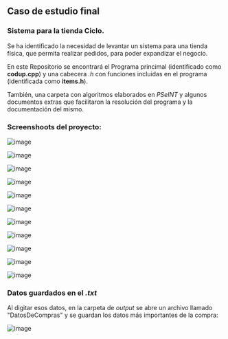 ## Caso de estudio final

### Sistema para la tienda Ciclo.

Se ha identificado la necesidad de levantar un sistema para una tienda física, que permita realizar pedidos, para poder expandizar el negocio. 

En este Repositorio se encontrará el Programa princimal (identificado como **codup.cpp**) y una cabecera *.h* con funciones incluidas en el programa (identificada como **items.h**).

También, una carpeta con algoritmos elaborados en *PSeINT* y algunos documentos extras que facilitaron la resolución del programa y la documentación del mismo.

### Screenshoots del proyecto:
![image](https://github.com/franygutz/Caso-de-Estudio/assets/168799451/de7f631f-31e2-40a9-928d-67c8c771d150)

![image](https://github.com/franygutz/Caso-de-Estudio/assets/168799451/f4d0aa02-595b-480c-8876-ea0ab404a113)

![image](https://github.com/franygutz/Caso-de-Estudio/assets/168799451/e958c1b8-4cd3-487c-ad1c-a53fd5f640af)

![image](https://github.com/franygutz/Caso-de-Estudio/assets/168799451/ce4a9598-db22-47b6-b193-805480bc095e)

![image](https://github.com/franygutz/Caso-de-Estudio/assets/168799451/e789afe5-1b11-4c4a-9733-6fbebb2aee2e)

![image](https://github.com/franygutz/Caso-de-Estudio/assets/168799451/bdd88575-186a-4b1b-b8ff-cb092ad3efdf)

![image](https://github.com/franygutz/Caso-de-Estudio/assets/168799451/9a7f57e7-7c5b-4979-8599-b7c2f02acdc2)

![image](https://github.com/franygutz/Caso-de-Estudio/assets/168799451/75a574ac-4b21-4b24-9030-4285dacfe0ae)

![image](https://github.com/franygutz/Caso-de-Estudio/assets/168799451/6ca68c7a-38cf-443a-a83b-aa04c128fa02)

![image](https://github.com/franygutz/Caso-de-Estudio/assets/168799451/52732d13-2e00-437b-97ab-500f6f94d6c0)

![image](https://github.com/franygutz/Caso-de-Estudio/assets/168799451/7f2ceb0a-9847-4e8d-b6a0-c599fd6acded)


### Datos guardados en el *.txt*
Al digitar esos datos, en la carpeta de *output* se abre un archivo llamado "DatosDeCompras" y se guardan los datos más importantes de la compra:

![image](https://github.com/franygutz/Caso-de-Estudio/assets/168799451/781781a2-efa2-49be-aa7b-89ad31c70af3)
